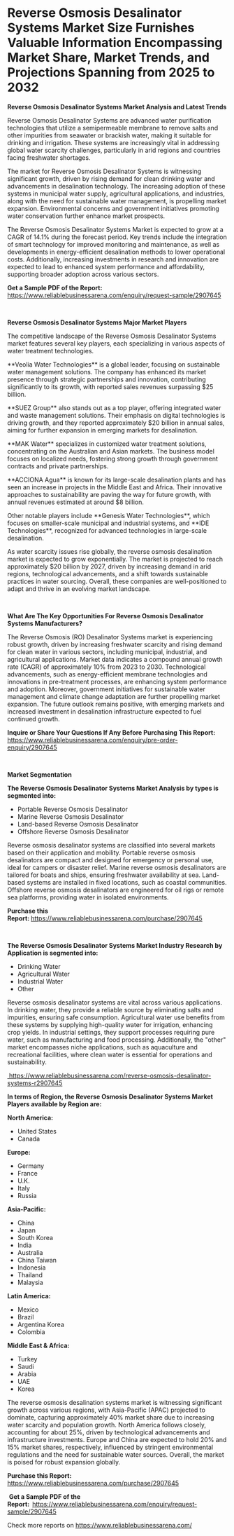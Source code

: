 <p><h1>Reverse Osmosis Desalinator Systems Market Size Furnishes Valuable Information Encompassing Market Share, Market Trends, and Projections Spanning from 2025 to 2032</h1></p><p><strong>Reverse Osmosis Desalinator Systems Market Analysis and Latest Trends</strong></p>
<p><p>Reverse Osmosis Desalinator Systems are advanced water purification technologies that utilize a semipermeable membrane to remove salts and other impurities from seawater or brackish water, making it suitable for drinking and irrigation. These systems are increasingly vital in addressing global water scarcity challenges, particularly in arid regions and countries facing freshwater shortages.</p><p>The market for Reverse Osmosis Desalinator Systems is witnessing significant growth, driven by rising demand for clean drinking water and advancements in desalination technology. The increasing adoption of these systems in municipal water supply, agricultural applications, and industries, along with the need for sustainable water management, is propelling market expansion. Environmental concerns and government initiatives promoting water conservation further enhance market prospects.</p><p>The Reverse Osmosis Desalinator Systems Market is expected to grow at a CAGR of 14.1% during the forecast period. Key trends include the integration of smart technology for improved monitoring and maintenance, as well as developments in energy-efficient desalination methods to lower operational costs. Additionally, increasing investments in research and innovation are expected to lead to enhanced system performance and affordability, supporting broader adoption across various sectors.</p></p>
<p><strong>Get a Sample PDF of the Report:&nbsp;</strong> <a href="https://www.reliablebusinessarena.com/enquiry/request-sample/2907645?utm_campaign=2488&utm_medium=2&utm_source=Github&utm_content=ia&utm_term=12032025&utm_id=reverse-osmosis-desalinator-systems">https://www.reliablebusinessarena.com/enquiry/request-sample/2907645</a></p>
<p>&nbsp;</p>
<p><strong>Reverse Osmosis Desalinator Systems Major Market Players</strong></p>
<p><p>The competitive landscape of the Reverse Osmosis Desalinator Systems market features several key players, each specializing in various aspects of water treatment technologies. </p><p>**Veolia Water Technologies** is a global leader, focusing on sustainable water management solutions. The company has enhanced its market presence through strategic partnerships and innovation, contributing significantly to its growth, with reported sales revenues surpassing $25 billion.</p><p>**SUEZ Group** also stands out as a top player, offering integrated water and waste management solutions. Their emphasis on digital technologies is driving growth, and they reported approximately $20 billion in annual sales, aiming for further expansion in emerging markets for desalination.</p><p>**MAK Water** specializes in customized water treatment solutions, concentrating on the Australian and Asian markets. The business model focuses on localized needs, fostering strong growth through government contracts and private partnerships.</p><p>**ACCIONA Agua** is known for its large-scale desalination plants and has seen an increase in projects in the Middle East and Africa. Their innovative approaches to sustainability are paving the way for future growth, with annual revenues estimated at around $8 billion.</p><p>Other notable players include **Genesis Water Technologies**, which focuses on smaller-scale municipal and industrial systems, and **IDE Technologies**, recognized for advanced technologies in large-scale desalination.</p><p>As water scarcity issues rise globally, the reverse osmosis desalination market is expected to grow exponentially. The market is projected to reach approximately $20 billion by 2027, driven by increasing demand in arid regions, technological advancements, and a shift towards sustainable practices in water sourcing. Overall, these companies are well-positioned to adapt and thrive in an evolving market landscape.</p></p>
<p>&nbsp;</p>
<p><strong>What Are The Key Opportunities For Reverse Osmosis Desalinator Systems Manufacturers?</strong></p>
<p><p>The Reverse Osmosis (RO) Desalinator Systems market is experiencing robust growth, driven by increasing freshwater scarcity and rising demand for clean water in various sectors, including municipal, industrial, and agricultural applications. Market data indicates a compound annual growth rate (CAGR) of approximately 10% from 2023 to 2030. Technological advancements, such as energy-efficient membrane technologies and innovations in pre-treatment processes, are enhancing system performance and adoption. Moreover, government initiatives for sustainable water management and climate change adaptation are further propelling market expansion. The future outlook remains positive, with emerging markets and increased investment in desalination infrastructure expected to fuel continued growth.</p></p>
<p><strong>Inquire or Share Your Questions If Any Before Purchasing This Report:</strong> <a href="https://www.reliablebusinessarena.com/enquiry/pre-order-enquiry/2907645?utm_campaign=2488&utm_medium=2&utm_source=Github&utm_content=ia&utm_term=12032025&utm_id=reverse-osmosis-desalinator-systems">https://www.reliablebusinessarena.com/enquiry/pre-order-enquiry/2907645</a></p>
<p>&nbsp;</p>
<p><strong>Market Segmentation</strong></p>
<p><strong>The Reverse Osmosis Desalinator Systems Market Analysis by types is segmented into:</strong></p>
<p><ul><li>Portable Reverse Osmosis Desalinator</li><li>Marine Reverse Osmosis Desalinator</li><li>Land-based Reverse Osmosis Desalinator</li><li>Offshore Reverse Osmosis Desalinator</li></ul></p>
<p><p>Reverse osmosis desalinator systems are classified into several markets based on their application and mobility. Portable reverse osmosis desalinators are compact and designed for emergency or personal use, ideal for campers or disaster relief. Marine reverse osmosis desalinators are tailored for boats and ships, ensuring freshwater availability at sea. Land-based systems are installed in fixed locations, such as coastal communities. Offshore reverse osmosis desalinators are engineered for oil rigs or remote sea platforms, providing water in isolated environments.</p></p>
<p><strong>Purchase this Report:&nbsp;</strong><a href="https://www.reliablebusinessarena.com/purchase/2907645?utm_campaign=2488&utm_medium=2&utm_source=Github&utm_content=ia&utm_term=12032025&utm_id=reverse-osmosis-desalinator-systems">https://www.reliablebusinessarena.com/purchase/2907645</a></p>
<p>&nbsp;</p>
<p><strong>The Reverse Osmosis Desalinator Systems Market Industry Research by Application is segmented into:</strong></p>
<p><ul><li>Drinking Water</li><li>Agricultural Water</li><li>Industrial Water</li><li>Other</li></ul></p>
<p><p>Reverse osmosis desalinator systems are vital across various applications. In drinking water, they provide a reliable source by eliminating salts and impurities, ensuring safe consumption. Agricultural water use benefits from these systems by supplying high-quality water for irrigation, enhancing crop yields. In industrial settings, they support processes requiring pure water, such as manufacturing and food processing. Additionally, the "other" market encompasses niche applications, such as aquaculture and recreational facilities, where clean water is essential for operations and sustainability.</p></p>
<p><a href="https://www.reliablebusinessarena.com/reverse-osmosis-desalinator-systems-r2907645?utm_campaign=2488&utm_medium=2&utm_source=Github&utm_content=ia&utm_term=12032025&utm_id=reverse-osmosis-desalinator-systems">&nbsp;https://www.reliablebusinessarena.com/reverse-osmosis-desalinator-systems-r2907645</a></p>
<p><strong>In terms of Region, the Reverse Osmosis Desalinator Systems Market Players available by Region are:</strong></p>
<p>
    <p> <strong> North America: </strong>
        <ul>
            <li>United States</li>
            <li>Canada</li>
        </ul>
        </p> 
    <p> <strong> Europe: </strong>
        <ul>
            <li>Germany</li>
            <li>France</li>
            <li>U.K.</li>
            <li>Italy</li>
            <li>Russia</li>
        </ul>
        </p> 
    <p> <strong> Asia-Pacific: </strong>
        <ul>
            <li>China</li>
            <li>Japan</li>
            <li>South Korea</li>
            <li>India</li>
            <li>Australia</li>
            <li>China Taiwan</li>
            <li>Indonesia</li>
            <li>Thailand</li>
            <li>Malaysia</li>
        </ul>
        </p> 
    <p> <strong> Latin America: </strong>
        <ul>
            <li>Mexico</li>
            <li>Brazil</li>
            <li>Argentina Korea</li>
            <li>Colombia</li>
        </ul>
        </p> 
    <p> <strong> Middle East & Africa: </strong>
        <ul>
            <li>Turkey</li>
            <li>Saudi</li>
            <li>Arabia</li>
            <li>UAE</li>
            <li>Korea</li>
        </ul>
    </p>
    </p>
<p><p>The reverse osmosis desalination systems market is witnessing significant growth across various regions, with Asia-Pacific (APAC) projected to dominate, capturing approximately 40% market share due to increasing water scarcity and population growth. North America follows closely, accounting for about 25%, driven by technological advancements and infrastructure investments. Europe and China are expected to hold 20% and 15% market shares, respectively, influenced by stringent environmental regulations and the need for sustainable water sources. Overall, the market is poised for robust expansion globally.</p></p>
<p><strong>Purchase this Report: </strong><a href="https://www.reliablebusinessarena.com/purchase/2907645?utm_campaign=2488&utm_medium=2&utm_source=Github&utm_content=ia&utm_term=12032025&utm_id=reverse-osmosis-desalinator-systems">https://www.reliablebusinessarena.com/purchase/2907645</a></p>
<p>&nbsp;<strong>Get a Sample PDF of the Report:&nbsp;&nbsp;</strong><a href="https://www.reliablebusinessarena.com/enquiry/request-sample/2907645?utm_campaign=2488&utm_medium=2&utm_source=Github&utm_content=ia&utm_term=12032025&utm_id=reverse-osmosis-desalinator-systems">https://www.reliablebusinessarena.com/enquiry/request-sample/2907645</a></p>
<p><strong></strong></p>
<p>Check more reports on <a href="https://www.reliablebusinessarena.com/?utm_campaign=2488&utm_medium=2&utm_source=Github&utm_content=ia&utm_term=12032025&utm_id=reverse-osmosis-desalinator-systems">https://www.reliablebusinessarena.com/</a></p>